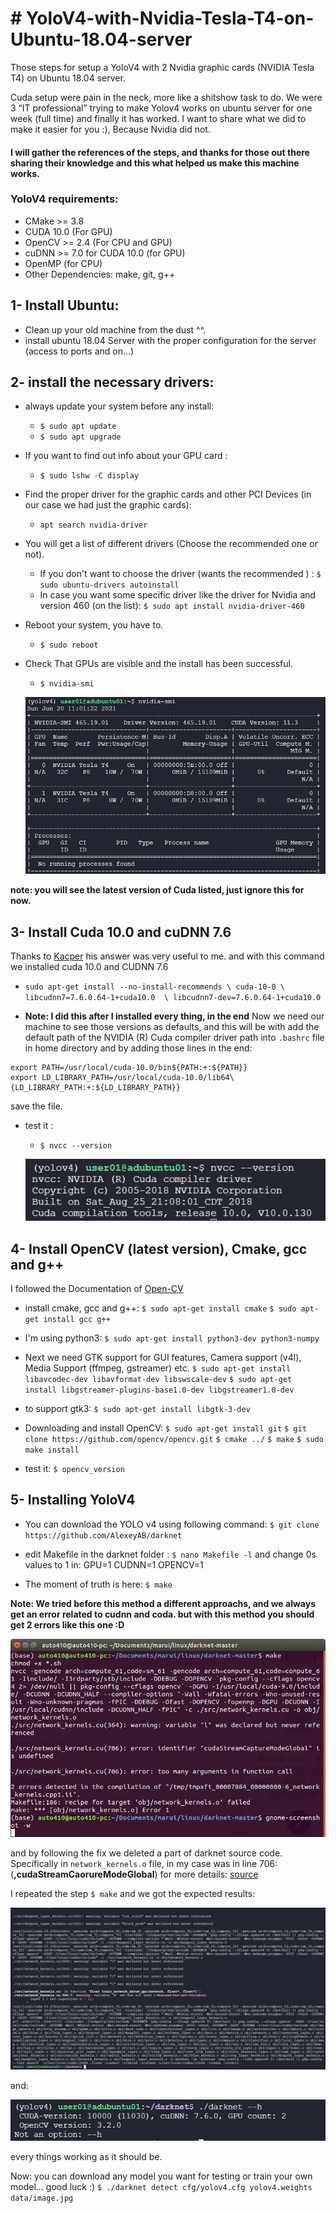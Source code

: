 # # YoloV4-with-Nvidia-Tesla-T4-on-Ubuntu-18.04-server
Those steps for setup a YoloV4 with 2 Nvidia graphic cards (NVIDIA Tesla T4) on Ubuntu 18.04 server.

Cuda setup were pain in the neck, more like a shitshow task to do. 
We were 3 “IT professional” trying to make Yolov4 works on ubuntu server for one week (full time) and finally it has worked.
I want to share what we did to make it easier for you :), Because Nvidia did not.

#### I will gather the references of the steps, and thanks for those out there sharing their knowledge and this what helped us make this machine works.

### YoloV4 requirements:
* CMake >= 3.8
* CUDA 10.0 (For GPU)
* OpenCV >= 2.4 (For CPU and GPU)
* cuDNN >= 7.0 for CUDA 10.0 (for GPU)
* OpenMP (for CPU)
* Other Dependencies: make, git, g++



## 1- Install Ubuntu:
- Clean up your old machine from the dust ^^.
- install ubuntu 18.04 Server with the proper configuration for the server (access to ports and on...)

## 2- install the necessary drivers:
- always update your system before any install:
  - `$ sudo apt update`
  - `$ sudo apt upgrade`
  
- If you want to find out info about your GPU card :
  - ` $ sudo lshw -C display `
  
- Find the proper driver for the graphic cards and other PCI Devices (in our case we had just the graphic cards):
  - ` apt search nvidia-driver `
  
- You will get a list of different drivers (Choose the recommended one or not).
  - If you don't want to choose the driver (wants the recommended ) : `$ sudo ubuntu-drivers autoinstall `
  - In case you want some specific driver like the driver for Nvidia and version 460 (on the list): `$ sudo apt install nvidia-driver-460`
  
- Reboot your system, you have to.
  - ` $ sudo reboot `
- Check That GPUs are visible and the install has been successful.
    - ` $ nvidia-smi `
    
     ![driver](src/driver.png)

**note: you will see the latest version of Cuda listed, just ignore this for now.**

## 3- Install Cuda 10.0 and cuDNN 7.6
Thanks to [Kacper](https://askubuntu.com/questions/1129483/install-nvidia-drivers-with-cuda-10-0-ubuntu-18-04-and-tensorflow-gpu-1-13) his answer was very useful to me. and with this command we installed cuda 10.0 and CUDNN 7.6
- `sudo apt-get install --no-install-recommends \
    cuda-10-0 \
    libcudnn7=7.6.0.64-1+cuda10.0  \
    libcudnn7-dev=7.6.0.64-1+cuda10.0`
    
- **Note: I did this after I installed every thing, in the end**
Now we need our machine to see those versions as defaults, and this will be with add the default path of the NVIDIA (R) Cuda compiler driver path into `.bashrc` file in home directory and by adding those lines in the end:
```
export PATH=/usr/local/cuda-10.0/bin${PATH:+:${PATH}}
export LD_LIBRARY_PATH=/usr/local/cuda-10.0/lib64\{LD_LIBRARY_PATH:+:${LD_LIBRARY_PATH}}
```
save the file.
- test it :
    - `$ nvcc --version`
    
    ![nvcc](src/nvcc.png)

## 4- Install OpenCV (latest version), Cmake, gcc and g++
I followed the Documentation of [Open-CV](https://docs.opencv.org/master/d2/de6/tutorial_py_setup_in_ubuntu.html)

- install cmake, gcc and g++:
    `$ sudo apt-get install cmake`
    `$ sudo apt-get install gcc g++`

- I'm using python3:
    `$ sudo apt-get install python3-dev python3-numpy`
     
- Next we need GTK support for GUI features, Camera support (v4l), Media Support (ffmpeg, gstreamer) etc.
    `$ sudo apt-get install libavcodec-dev libavformat-dev libswscale-dev`
    `$ sudo apt-get install libgstreamer-plugins-base1.0-dev libgstreamer1.0-dev`
    
- to support gtk3:
    `$ sudo apt-get install libgtk-3-dev`

- Downloading and install OpenCV:
    `$ sudo apt-get install git`
    `$ git clone https://github.com/opencv/opencv.git`
    `$ cmake ../`
    `$ make`
    `$ sudo make install`
    
- test it:
    `$ opencv_version`
    
## 5- Installing YoloV4
- You can download the YOLO v4 using following command:
    `$ git clone https://github.com/AlexeyAB/darknet`
    
- edit Makefile in the darknet folder :
    `$ nano Makefile -l`
    and change 0s values to 1 in: 
        GPU=1
        CUDNN=1
        OPENCV=1
- The moment of truth is here:
    `$ make`
    
**Note: We tried before this method a different approachs, and we always get an error related to cudnn and coda. but with this method you should get 2 errors like this one :D**

![errors](src/errors.png)

and by following the fix we deleted a part of darknet source code. Specifically in `network_kernels.o` file, in my case was in line 706: (**,cudaStreamCaorureModeGlobal**) for more details: [source](https://www.programmersought.com/article/57107862446/)

I repeated the step `$ make` and we got the expected results:

![no-error](src/no-error.png)

and:

![yolo](src/yolo.png)

every things working as it should be.

Now: you can download any model you want for testing or train your own model... good luck :)
`$ ./darknet detect cfg/yolov4.cfg yolov4.weights data/image.jpg`


